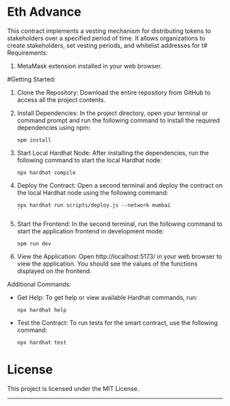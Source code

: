 # Eth Advance
This contract implements a vesting mechanism for distributing tokens to stakeholders over a specified period of time. It allows organizations to create stakeholders, set vesting periods, and whitelist addresses for t# Requirements:
1. MetaMask extension installed in your web browser.

#Getting Started:

1. Clone the Repository:
   Download the entire repository from GitHub to access all the project contents.

2. Install Dependencies:
   In the project directory, open your terminal or command prompt and run the following command to install the required dependencies using npm:

   ```
   npm install
   ```

3. Start Local Hardhat Node:
   After installing the dependencies, run the following command to start the local Hardhat node:

   ```
   npx hardhat compile
   ```

4. Deploy the Contract:
   Open a second terminal and deploy the contract on the local Hardhat node using the following command:

   ```
   npx hardhat run scripts/deploy.js --network mumbai
   ``

5. Start the Frontend:
   In the second terminal, run the following command to start the application frontend in development mode:

   ```
   npm run dev
   ```

6. View the Application:
   Open  http://localhost:5173/ in your web browser to view the application. You should see the values of the functions displayed on the frontend.

Additional Commands:

- Get Help: To get help or view available Hardhat commands, run:

  ```
  npx hardhat help
  ```

- Test the Contract: To run tests for the smart contract, use the following command:

  ```
  npx hardhat test
  ```

# License
This project is licensed under the MIT License.
- - -
